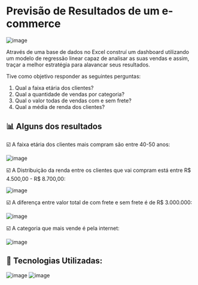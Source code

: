 # Previsão de Resultados de um e-commerce

![image](https://github.com/user-attachments/assets/86ac1efe-7aab-469b-8f10-90922c760a71)


Através de uma base de dados no Excel construí um dashboard utilizando um modelo de regressão linear capaz de analisar as suas vendas e assim, traçar a melhor estratégia para alavancar seus resultados.

Tive como objetivo responder as seguintes perguntas:
1) Qual a faixa etária dos clientes?
2) Qual a quantidade de vendas por categoria?
3) Qual o valor todas de vendas com e sem frete?
4) Qual a média de renda dos clientes?

## 📊 Alguns dos resultados
☑️ A faixa etária dos clientes mais compram são entre 40-50 anos:

![image](https://github.com/user-attachments/assets/2a3a3827-6980-4f0d-ba73-8adef0f35ba0)

☑️ A Distribuição da renda entre os clientes que vai compram está entre R$ 4.500,00 - R$ 8.700,00:

![image](https://github.com/user-attachments/assets/41985cd1-873f-443c-87e4-dc4cc012b8b0)

☑️ A diferença entre valor total de com frete e sem frete é de R$ 3.000.000:

![image](https://github.com/user-attachments/assets/e90d92e0-bb81-44a1-ae0f-f565469b9e65)

☑️ A categoria que mais vende é pela internet:

![image](https://github.com/user-attachments/assets/987d2328-a79f-436f-a95a-ec7035f3e031)

## 🔎 Tecnologias Utilizadas:

![image](https://github.com/user-attachments/assets/273ba478-becf-4e9d-adfb-fe1c6c82a5f8)
![image](https://github.com/user-attachments/assets/20322fe7-43a7-4145-9d01-35f60fac3e6b)



